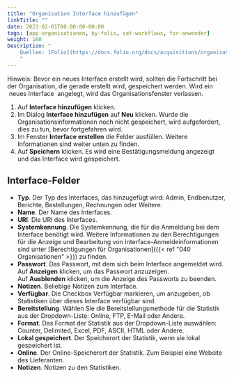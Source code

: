```yaml
---
title: "Organisation Interface hinzufügen"
linkTitle: ""
date: 2023-02-01T00:00:00-00:00
tags: [app-organisationen, by-folio, cat-workflows, for-anwender]
weight: 160
Description: "
    Quellen: [Folio](https://docs.folio.org/docs/acquisitions/organizations/#creating-an-interface) & [GBV](https://info.gbv.de/pages/viewpage.action?pageId=842793057)
    "
---
```


Hinweis: Bevor ein neues Interface erstellt wird, sollten die Fortschritt bei der Organisation, die gerade erstellt wird, gespeichert werden. Wird ein  neues Interface  angelegt, wird das Organisationsfenster verlassen.

1.  Auf **Interface hinzufügen** klicken.
2.  Im Dialog **Interface hinzufügen** auf **Neu** klicken. Wurde die Organisationsinformationen noch nicht gespeichert, wird aufgefordert, dies zu tun, bevor fortgefahren wird.
3.  Im Fenster **Interface erstellen** die Felder ausfüllen. Weitere Informationen sind weiter unten zu finden.
4.  Auf **Speichern** klicken. Es wird eine Bestätigungsmeldung angezeigt und das Interface wird gespeichert.

## Interface-Felder

* **Typ**. Der Typ des Interfaces, das hinzugefügt wird: Admin, Endbenutzer, Berichte, Bestellungen, Rechnungen oder Weitere.
* **Name**. Der Name des Interfaces.
* **URI**. Die URI des Interfaces.
* **Systemkennung**. Die Systemkennung, die für die Anmeldung bei dem Interface benötigt wird. Weitere Informationen zu den Berechtigungen für die Anzeige und Bearbeitung von Interface-Anmeldeinformationen sind unter [Berechtigungen für Organisationen]({{< ref "040 Organisationen" >}}) zu finden.
* **Passwort**. Das Passwort, mit dem sich beim Interface angemeldet wird. Auf **Anzeigen** klicken, um das Passwort anzuzeigen. Auf **Ausblenden** klicken, um die Anzeige des Passworts zu beenden.
* **Notizen**. Beliebige Notizen zum Interface.
* **Verfügbar**. Die Checkbox Verfügbar markieren, um anzugeben, ob Statistiken über dieses Interface verfügbar sind.
* **Bereitstellung**. Wählen Sie die Bereitstellungsmethode für die Statistik aus der Dropdown-Liste: Online, FTP, E-Mail oder Andere.
* **Format**. Das Format der Statistik aus der Dropdown-Liste auswählen: Counter, Delimited, Excel, PDF, ASCII, HTML oder Andere.
* **Lokal gespeichert**. Der Speicherort der Statistik, wenn sie lokal gespeichert ist.
* **Online**. Der Online-Speicherort der Statistik. Zum Beispiel eine Website des Lieferanten.
* **Notizen**. Notizen zu den Statistiken.
